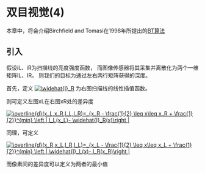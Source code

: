 双目视觉(4)
=========
本章中，将会介绍Birchfield and Tomasi在1998年所提出的[BT算法](http://code.opencv.org/attachments/605/BT1998.pdf)

## 引入
假设iL、iR为扫描线的亮度强度函数，
而图像传感器将其采集并离散化为两个一维矩阵IL、IR。
则我们的目标为通过左右两行矩阵获得的深度。

首先，定义
<a href="https://www.codecogs.com/eqnedit.php?latex=\widehat{I}_R" target="_blank"><img src="https://latex.codecogs.com/gif.latex?\widehat{I}_R" title="\widehat{I}_R" /></a>
为右图扫描线的线性插值函数。

则可定义左图xL在右图xR处的差异度

<a href="https://www.codecogs.com/eqnedit.php?latex=\overline{d}(x_L,x_R,I_L,I_R)=_{x_R&space;-&space;\frac{1}{2}&space;\leq&space;x\leq&space;x_R&space;&plus;&space;\frac{1}{2}}^{min}&space;\left&space;|&space;I_L(x_L)-&space;\widehat{I}_R(x)\right&space;|" target="_blank"><img src="https://latex.codecogs.com/gif.latex?\overline{d}(x_L,x_R,I_L,I_R)=_{x_R&space;-&space;\frac{1}{2}&space;\leq&space;x\leq&space;x_R&space;&plus;&space;\frac{1}{2}}^{min}&space;\left&space;|&space;I_L(x_L)-&space;\widehat{I}_R(x)\right&space;|" title="\overline{d}(x_L,x_R,I_L,I_R)=_{x_R - \frac{1}{2} \leq x\leq x_R + \frac{1}{2}}^{min} \left | I_L(x_L)- \widehat{I}_R(x)\right |" /></a>

同理，可定义

<a href="https://www.codecogs.com/eqnedit.php?latex=\overline{d}(x_R,x_L,I_R,I_L)=_{x_L&space;-&space;\frac{1}{2}&space;\leq&space;x\leq&space;x_L&space;&plus;&space;\frac{1}{2}}^{min}&space;\left&space;|&space;\widehat{I}_L(x)-&space;I_R(x_R)\right&space;|" target="_blank"><img src="https://latex.codecogs.com/gif.latex?\overline{d}(x_R,x_L,I_R,I_L)=_{x_L&space;-&space;\frac{1}{2}&space;\leq&space;x\leq&space;x_L&space;&plus;&space;\frac{1}{2}}^{min}&space;\left&space;|&space;\widehat{I}_L(x)-&space;I_R(x_R)\right&space;|" title="\overline{d}(x_R,x_L,I_R,I_L)=_{x_L - \frac{1}{2} \leq x\leq x_L + \frac{1}{2}}^{min} \left | \widehat{I}_L(x)- I_R(x_R)\right |" /></a>

而像素间的差异度可以定义为两者的最小值